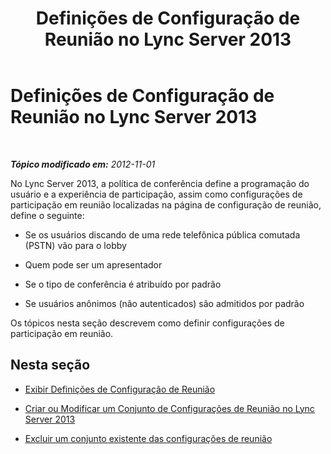 ﻿---
title: Definições de Configuração de Reunião no Lync Server 2013
TOCTitle: Definições de Configuração de Reunião no Lync Server 2013
ms:assetid: 484c1426-c18a-4fc9-84d5-cc42689b59b8
ms:mtpsurl: https://technet.microsoft.com/pt-br/library/JJ688045(v=OCS.15)
ms:contentKeyID: 49886206
ms.date: 05/19/2016
mtps_version: v=OCS.15
ms.translationtype: HT
---

# Definições de Configuração de Reunião no Lync Server 2013

 

_**Tópico modificado em:** 2012-11-01_

No Lync Server 2013, a política de conferência define a programação do usuário e a experiência de participação, assim como configurações de participação em reunião localizadas na página de configuração de reunião, define o seguinte:

  - Se os usuários discando de uma rede telefônica pública comutada (PSTN) vão para o lobby

  - Quem pode ser um apresentador

  - Se o tipo de conferência é atribuído por padrão

  - Se usuários anônimos (não autenticados) são admitidos por padrão

Os tópicos nesta seção descrevem como definir configurações de participação em reunião.

## Nesta seção

  - [Exibir Definições de Configuração de Reunião](lync-server-2013-view-meeting-configuration-settings.md)

  - [Criar ou Modificar um Conjunto de Configurações de Reunião no Lync Server 2013](lync-server-2013-create-or-modify-a-collection-of-meeting-configuration-settings.md)

  - [Excluir um conjunto existente das configurações de reunião](lync-server-2013-delete-an-existing-collection-of-meeting-configuration-settings.md)

